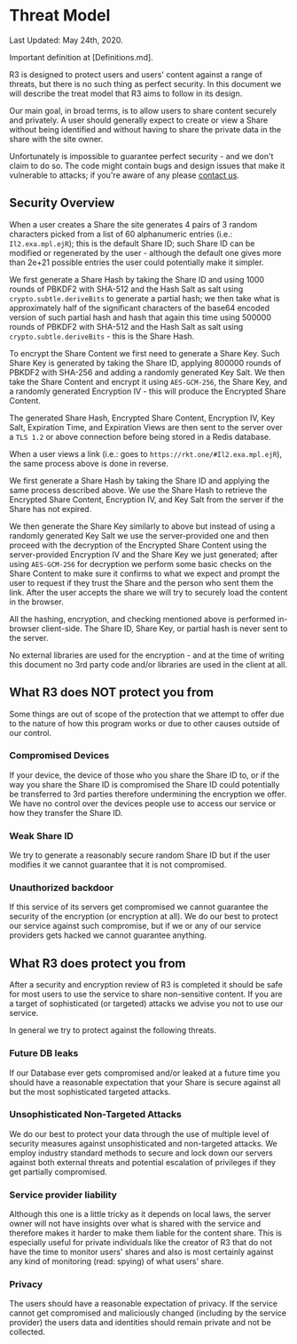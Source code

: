 # Threat Model

Last Updated: May 24th, 2020.

Important definition at [Definitions.md].

R3 is designed to protect users and users' content against a range of threats, but there is no such thing as perfect security. In this document we will describe the treat model that R3 aims to follow in its design.

Our main goal, in broad terms, is to allow users to share content securely and privately. A user should generally expect to create or view a Share without being identified and without having to share the private data in the share with the site owner.

Unfortunately is impossible to guarantee perfect security - and we don't claim to do so. The code might contain bugs and design issues that make it vulnerable to attacks; if you're aware of any please [contact us](https://stefanovazzoler.com/#contact).

## Security Overview

When a user creates a Share the site generates 4 pairs of 3 random characters picked from a list of 60 alphanumeric entries (i.e.: `Il2.exa.mpl.ejR`); this is the default Share ID; such Share ID can be modified or regenerated by the user - although the default one gives more than 2e+21 possible entries the user could potentially make it simpler.

We first generate a Share Hash by taking the Share ID and using 1000 rounds of PBKDF2 with SHA-512 and the Hash Salt as salt using `crypto.subtle.deriveBits` to generate a partial hash; we then take what is approximately half of the significant characters of the base64 encoded version of such partial hash and hash that again this time using 500000 rounds of PBKDF2 with SHA-512 and the Hash Salt as salt using `crypto.subtle.deriveBits` - this is the Share Hash.

To encrypt the Share Content we first need to generate a Share Key. Such Share Key is generated by taking the Share ID, applying 800000 rounds of PBKDF2 with SHA-256 and adding a randomly generated Key Salt. We then take the Share Content and encrypt it using `AES-GCM-256`, the Share Key, and a randomly generated Encryption IV - this will produce the Encrypted Share Content.

The generated Share Hash, Encrypted Share Content, Encryption IV, Key Salt, Expiration Time, and Expiration Views are then sent to the server over a `TLS 1.2` or above connection before being stored in a Redis database.

When a user views a link (i.e.: goes to `https://rkt.one/#Il2.exa.mpl.ejR`), the same process above is done in reverse.

We first generate a Share Hash by taking the Share ID and applying the same process described above. We use the Share Hash to retrieve the Encrypted Share Content, Encryption IV, and Key Salt from the server if the Share has not expired.

We then generate the Share Key similarly to above but instead of using a randomly generated Key Salt we use the server-provided one and then proceed with the decryption of the Encrypted Share Content using the server-provided Encryption IV and the Share Key we just generated; after using `AES-GCM-256` for decryption we perform some basic checks on the Share Content to make sure it confirms to what we expect and prompt the user to request if they trust the Share and the person who sent them the link. After the user accepts the share we will try to securely load the content in the browser.

All the hashing, encryption, and checking mentioned above is performed in-browser client-side. The Share ID, Share Key, or partial hash is never sent to the server.

No external libraries are used for the encryption - and at the time of writing this document no 3rd party code and/or libraries are used in the client at all.

## What R3 does NOT protect you from

Some things are out of scope of the protection that we attempt to offer due to the nature of how this program works or due to other causes outside of our control.

### Compromised Devices

If your device, the device of those who you share the Share ID to, or if the way you share the Share ID is compromised the Share ID could potentially be transferred to 3rd parties therefore undermining the encryption we offer. We have no control over the devices people use to access our service or how they transfer the Share ID.

### Weak Share ID

We try to generate a reasonably secure random Share ID but if the user modifies it we cannot guarantee that it is not compromised.

### Unauthorized backdoor

If this service of its servers get compromised we cannot guarantee the security of the encryption (or encryption at all). We do our best to protect our service against such compromise, but if we or any of our service providers gets hacked we cannot guarantee anything.

## What R3 does protect you from

After a security and encryption review of R3 is completed it should be safe for most users to use the service to share non-sensitive content. If you are a target of sophisticated (or targeted) attacks we advise you not to use our service.

In general we try to protect against the following threats.

### Future DB leaks

If our Database ever gets compromised and/or leaked at a future time you should have a reasonable expectation that your Share is secure against all but the most sophisticated targeted attacks.

### Unsophisticated Non-Targeted Attacks

We do our best to protect your data through the use of multiple level of security measures against unsophisticated and non-targeted attacks. We employ industry standard methods to secure and lock down our servers against both external threats and potential escalation of privileges if they get partially compromised.

### Service provider liability

Although this one is a little tricky as it depends on local laws, the server owner will not have insights over what is shared with the service and therefore makes it harder to make them liable for the content share. This is especially useful for private individuals like the creator of R3 that do not have the time to monitor users' shares and also is most certainly against any kind of monitoring (read: spying) of what users' share.

### Privacy

The users should have a reasonable expectation of privacy. If the service cannot get compromised and maliciously changed (including by the service provider) the users data and identities should remain private and not be collected.
